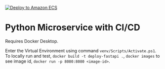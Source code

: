 [![Deploy to Amazon ECS](https://github.com/juishah14/Python-Microservice-with-CI-CD/actions/workflows/devops.yml/badge.svg)](https://github.com/juishah14/Python-Microservice-with-CI-CD/actions/workflows/devops.yml)

# Python Microservice with CI/CD

Requires Docker Desktop.

Enter the Virtual Environment using command `venv/Scripts/Activate.ps1`.
To locally run and test, `docker build -t deploy-fastapi .`, `docker images` to see image id, `docker run -p 8080:8080 <image-id>`.
